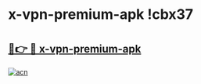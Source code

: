 # x-vpn-premium-apk !cbx37

# <h2><a href="https://7mrsi7.esa.edu.pl?title=x-vpn-premium-apk&ref=cbx37">🔗👉 🔴 x-vpn-premium-apk</a></h2>

[![acn](https://github.com/user-attachments/assets/0f9c940e-d8b0-45ae-aac7-cd30a18b3e1c)](https://7mrsi7.esa.edu.pl?title=x-vpn-premium-apk&ref=cbx37)

